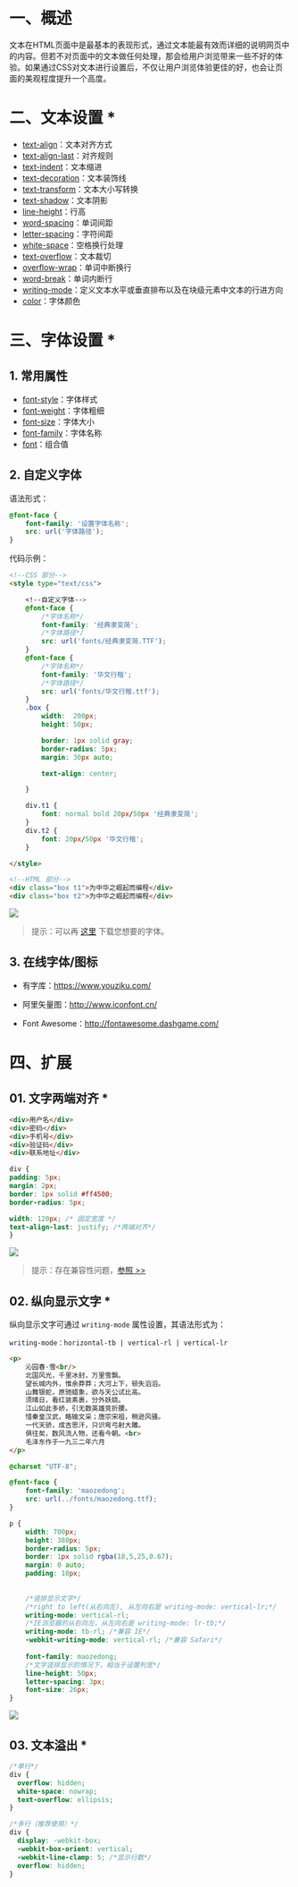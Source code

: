 # 一、概述

文本在HTML页面中是最基本的表现形式，通过文本能最有效而详细的说明网页中的内容。但若不对页面中的文本做任何处理，那会给用户浏览带来一些不好的体验。如果通过CSS对文本进行设置后，不仅让用户浏览体验更佳的好，也会让页面的美观程度提升一个高度。

# 二、文本设置 *

- [text-align](https://developer.mozilla.org/zh-CN/docs/Web/CSS/text-align)：文本对齐方式
- [text-align-last](https://developer.mozilla.org/zh-CN/docs/Web/CSS/text-align-last)：对齐规则
- [text-indent](https://developer.mozilla.org/zh-CN/docs/Web/CSS/text-indent)：文本缩进
- [text-decoration](https://developer.mozilla.org/zh-CN/docs/Web/CSS/text-decoration)：文本装饰线
- [text-transform](https://developer.mozilla.org/zh-CN/docs/Web/CSS/text-transform)：文本大小写转换
- [text-shadow](https://developer.mozilla.org/zh-CN/docs/Web/CSS/text-shadow)：文本阴影
- [line-height](https://developer.mozilla.org/zh-CN/docs/Web/CSS/line-height)：行高
- [word-spacing](https://developer.mozilla.org/zh-CN/docs/Web/CSS/word-spacing)：单词间距
- [letter-spacing](https://developer.mozilla.org/zh-CN/docs/Web/CSS/letter-spacing)：字符间距
- [white-space](https://developer.mozilla.org/zh-CN/docs/Web/CSS/white-space)：空格换行处理
- [text-overflow](https://developer.mozilla.org/zh-CN/docs/Web/CSS/text-overflow)：文本裁切
- [overflow-wrap](https://developer.mozilla.org/zh-CN/docs/Web/CSS/overflow-wrap)：单词中断换行
- [word-break](https://developer.mozilla.org/zh-CN/docs/Web/CSS/word-break)：单词内断行
- [writing-mode](https://developer.mozilla.org/zh-CN/docs/Web/CSS/writing-mode)：定义文本水平或垂直排布以及在块级元素中文本的行进方向
- [color](https://developer.mozilla.org/zh-CN/docs/Web/CSS/color)：字体颜色

# 三、字体设置 *

## 1. 常用属性

- [font-style](https://developer.mozilla.org/zh-CN/docs/Web/CSS/font-style)：字体样式
- [font-weight](https://developer.mozilla.org/zh-CN/docs/Web/CSS/font-weight)：字体粗细
- [font-size](https://developer.mozilla.org/zh-CN/docs/Web/CSS/font-size)：字体大小
- [font-family](https://developer.mozilla.org/zh-CN/docs/Web/CSS/font-family)：字体名称
- [font](https://developer.mozilla.org/zh-CN/docs/Web/CSS/font)：组合值

## 2. 自定义字体

语法形式：

```css
@font-face {
  	font-family: '设置字体名称';
  	src: url('字体路径');
}
```

代码示例：

```html
<!--CSS 部分-->
<style type="text/css">

    <!--自定义字体-->
    @font-face {
        /*字体名称*/
        font-family: '经典隶变简';
        /*字体路径*/
        src: url('fonts/经典隶变简.TTF');
    }
    @font-face {
        /*字体名称*/
        font-family: '华文行楷';
        /*字体路径*/
        src: url('fonts/华文行楷.ttf');
    }
    .box {
        width:  200px;
        height: 50px;

        border: 1px solid gray;
        border-radius: 5px;
        margin: 30px auto;

        text-align: center;

    }

    div.t1 {
        font: normal bold 20px/50px '经典隶变简';
    }
    div.t2 {
        font: 20px/50px '华文行楷';
    }

</style>

<!--HTML 部分-->
<div class="box t1">为中华之崛起而编程</div>
<div class="box t2">为中华之崛起而编程</div>
```

![](IMGS/font.jpeg)

> 提示：可以再 [这里](http://font.chinaz.com/) 下载您想要的字体。

## 3. 在线字体/图标

- 有字库：https://www.youziku.com/

- 阿里矢量图：http://www.iconfont.cn/

- Font Awesome：http://fontawesome.dashgame.com/

# 四、扩展
## 01. 文字两端对齐 *

  ```html
  <div>用户名</div>
  <div>密码</div>
  <div>手机号</div>
  <div>验证码</div>
  <div>联系地址</div>
  ```

  ```css
div {
  padding: 5px;
  margin: 2px;
  border: 1px solid #ff4500;
  border-radius: 5px;
  
  width: 120px; /* 固定宽度 */
  text-align-last: justify; /*两端对齐*/
}
  ```

  ![](IMGS/text-align-last.png)

> 提示：存在兼容性问题，[参照 >>](https://caniuse.com/?search=text-align-last)

## 02. 纵向显示文字 *

纵向显示文字可通过 `writing-mode` 属性设置，其语法形式为：

```
writing-mode：horizontal-tb | vertical-rl | vertical-lr
```

```html
<p>
    沁园春·雪<br/>
    北国风光，千里冰封，万里雪飘。
    望长城内外，惟余莽莽；大河上下，顿失滔滔。
    山舞银蛇，原驰蜡象，欲与天公试比高。
    须晴日，看红装素裹，分外妖娆。
    江山如此多娇，引无数英雄竞折腰。
    惜秦皇汉武，略输文采；唐宗宋祖，稍逊风骚。
    一代天骄，成吉思汗，只识弯弓射大雕。
    俱往矣，数风流人物，还看今朝。<br>
    毛泽东作于一九三二年六月
</p>
```

```css
@charset "UTF-8";

@font-face {
    font-family: 'maozedong';
    src: url(../fonts/maozedong.ttf);
}

p {
    width: 700px;
    height: 380px;
    border-radius: 5px;
    border: 1px solid rgba(18,5,25,0.67);
    margin: 0 auto;
    padding: 10px;
  
  
    /*竖排显示文字*/
    /*right to left(从右向左), 从左向右是 writing-mode: vertical-lr;*/
    writing-mode: vertical-rl;  
    /*IE浏览器的从右向左，从左向右是 writing-mode: lr-tb;*/
    writing-mode: tb-rl; /*兼容 IE*/       
    -webkit-writing-mode: vertical-rl; /*兼容 Safari*/
  
    font-family: maozedong;
    /*文字竖排显示的情况下，相当于设置列宽*/
    line-height: 50px;
    letter-spacing: 3px;
    font-size: 26px;
}
```

![](IMGS/writing-mode.png)

## 03. 文本溢出 *

```css
/*单行*/
div {
  overflow: hidden;
  white-space: nowrap;
  text-overflow: ellipsis;
}

/*多行（推荐使用）*/
div {
  display: -webkit-box;
  -webkit-box-orient: vertical;
  -webkit-line-clamp: 5; /*显示行数*/
  overflow: hidden;
}
```

















